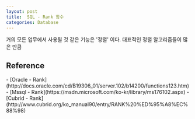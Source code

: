 ```yaml
---
layout: post
title:  SQL - Rank 함수
categories: Database
---
```


거의 모든 업무에서 사용될 것 같은 기능은 '정렬' 이다. 대표적인 정렬 알고리즘들이 많은 만큼 

<h2>Reference</h2>
- [Oracle - Rank](http://docs.oracle.com/cd/B19306_01/server.102/b14200/functions123.htm)
- [Mssql - Rank](https://msdn.microsoft.com/ko-kr/library/ms176102.aspx)
- [Cubrid - Rank](http://www.cubrid.org/ko_manual90/entry/RANK%20%ED%95%A8%EC%88%98)
